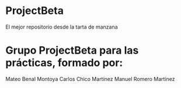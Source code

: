 ProjectBeta
===========

El mejor repositorio desde la tarta de manzana

Grupo ProjectBeta para las prácticas, formado por:
===========
Mateo Benal Montoya
Carlos Chico Martínez
Manuel Romero Martínez
